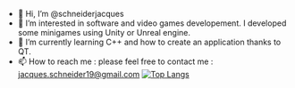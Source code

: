 - 👋 Hi, I’m @schneiderjacques
- 👀 I’m interested in software and video games developement. I developed some minigames using Unity or Unreal engine. 
- 🌱 I’m currently learning C++ and how to create an application thanks to QT.
- 📫 How to reach me : please feel free to contact me : jacques.schneider19@gmail.com
[![Top Langs](https://github-readme-stats.vercel.app/api/top-langs/?username=anuraghazra&layout=compact)](https://github.com/anuraghazra/github-readme-stats)
